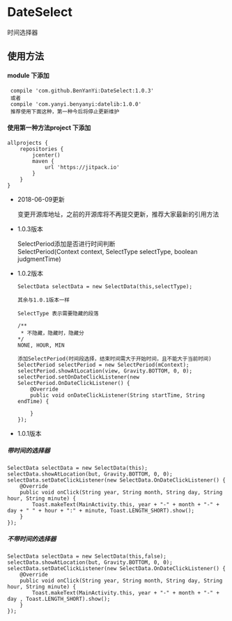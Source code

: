 # DateSelect
时间选择器

## 使用方法

#### module 下添加

     compile 'com.github.BenYanYi:DateSelect:1.0.3'
     或者
     compile 'com.yanyi.benyanyi:datelib:1.0.0'
     推荐使用下面这种，第一种今后将停止更新维护

#### 使用第一种方法project 下添加

    allprojects {
        repositories {
            jcenter()
            maven {
                url 'https://jitpack.io'
            }
        }
    }
    
* 2018-06-09更新

    变更开源库地址，之前的开源库将不再提交更新，推荐大家最新的引用方法    
    
* 1.0.3版本

    SelectPeriod添加是否进行时间判断<br/>
    SelectPeriod(Context context, SelectType selectType, boolean judgmentTime)
    
* 1.0.2版本

      SelectData selectData = new SelectData(this,selectType);
    
      其余与1.0.1版本一样
    
      SelectType 表示需要隐藏的段落
    
      /**
       * 不隐藏，隐藏时，隐藏分
      */
      NONE, HOUR, MIN  
     
      添加SelectPeriod(时间段选择，结束时间需大于开始时间，且不能大于当前时间)
      SelectPeriod selectPeriod = new SelectPeriod(mContext);
      selectPeriod.showAtLocation(view, Gravity.BOTTOM, 0, 0);
      selectPeriod.setOnDateClickListener(new SelectPeriod.OnDateClickListener() {
          @Override
          public void onDateClickListener(String startTime, String endTime) {
                     
          }
      });
    
* 1.0.1版本
##### 带时间的选择器
    SelectData selectData = new SelectData(this);
    selectData.showAtLocation(but, Gravity.BOTTOM, 0, 0);
    selectData.setDateClickListener(new SelectData.OnDateClickListener() {
        @Override
        public void onClick(String year, String month, String day, String hour, String minute) {
            Toast.makeText(MainActivity.this, year + "-" + month + "-" + day + " " + hour + ":" + minute, Toast.LENGTH_SHORT).show();
        }
    });
##### 不带时间的选择器
    SelectData selectData = new SelectData(this,false);
    selectData.showAtLocation(but, Gravity.BOTTOM, 0, 0);
    selectData.setDateClickListener(new SelectData.OnDateClickListener() {
        @Override
        public void onClick(String year, String month, String day, String hour, String minute) {
            Toast.makeText(MainActivity.this, year + "-" + month + "-" + day , Toast.LENGTH_SHORT).show();
        }
    });
